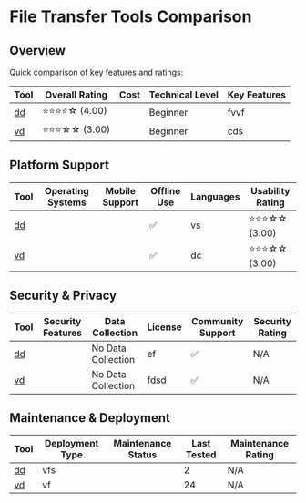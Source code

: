 # File Transfer Tools Comparison
## Overview
Quick comparison of key features and ratings:

| Tool | Overall Rating | Cost | Technical Level | Key Features |
|------|----------------|------|-----------------|--------------|
| [dd](#) | ⭐⭐⭐⭐☆ (4.00) |  | Beginner | fvvf |
| [vd](#) | ⭐⭐⭐☆☆ (3.00) |  | Beginner | cds |

## Platform Support
| Tool | Operating Systems | Mobile Support | Offline Use | Languages | Usability Rating |
|------|------------------|----------------|--------------|-----------|------------------|
| [dd](#) |  |  | ✅ | vs | ⭐⭐⭐☆☆ (3.00) |
| [vd](#) |  |  | ✅ | dc | ⭐⭐⭐☆☆ (3.00) |

## Security & Privacy
| Tool | Security Features | Data Collection | License | Community Support | Security Rating |
|------|-------------------|-----------------|----------|------------------|----------------|
| [dd](#) |  | No Data Collection | ef | ✅ | N/A |
| [vd](#) |  | No Data Collection | fdsd | ✅ | N/A |

## Maintenance & Deployment
| Tool | Deployment Type | Maintenance Status | Last Tested | Maintenance Rating |
|------|----------------|-------------------|-------------|-------------------|
| [dd](#) | vfs |  | 2 | N/A |
| [vd](#) | vf |  | 24 | N/A |
